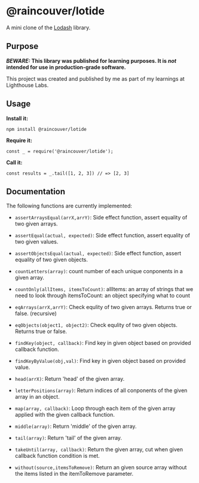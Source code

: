 # @raincouver/lotide

A mini clone of the [Lodash](https://lodash.com) library.

## Purpose

**_BEWARE:_ This library was published for learning purposes. It is _not_ intended for use in production-grade software.**

This project was created and published by me as part of my learnings at Lighthouse Labs. 

## Usage

**Install it:**

`npm install @raincouver/lotide`

**Require it:**

`const _ = require('@raincouver/lotide');`

**Call it:**

`const results = _.tail([1, 2, 3]) // => [2, 3]`

## Documentation

The following functions are currently implemented:

* `assertArraysEqual(arrX,arrY)`:
    Side effect function, assert equality of two given arrays.

* `assertEqual(actual, expected)`:
    Side effect function, assert equality of two given values.

* `assertObjectsEqual(actual, expected)`:
    Side effect function, assert equality of two given objects.

* `countLetters(array)`:
    count number of each unique conponents in a given array.

* `countOnly(allItems, itemsToCount)`: 
    allItems: an array of strings that we need to look through
    itemsToCount: an object specifying what to count

* `eqArrays(arrX,arrY)`:
    Check equlity of two given arrays. Returns true or false.
    (recursive)

* `eqObjects(object1, object2)`:
    Check equlity of two given objects. Returns true or false.

* `findKey(object, callback)`:
    Find key in given object based on provided callback function.

* `findKeyByValue(obj,val)`:
    Find key in given object based on provided value.

* `head(arrX)`:
    Return 'head' of the given array.

* `letterPositions(array)`:
    Return indices of all conponents of the given array in an object.

* `map(array, callback)`:
    Loop through each item of the given array applied with the given callback function.

* `middle(array)`:
    Return 'middle' of the given array.

* `tail(array)`:
    Return 'tail' of the given array.

* `takeUntil(array, callback)`:
    Return the given array, cut when given callback function condition is met.

* `without(source,itemsToRemove)`:
    Return an given source array without the items listed in the itemToRemove parameter.